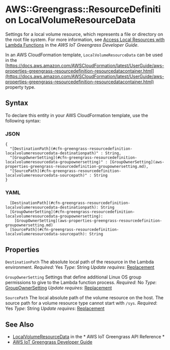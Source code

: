 # AWS::Greengrass::ResourceDefinition LocalVolumeResourceData<a name="aws-properties-greengrass-resourcedefinition-localvolumeresourcedata"></a>

<a name="aws-properties-greengrass-resourcedefinition-localvolumeresourcedata-description"></a>Settings for a local volume resource, which represents a file or directory on the root file system\. For more information, see [Access Local Resources with Lambda Functions](https://docs.aws.amazon.com/greengrass/latest/developerguide/access-local-resources.html) in the *AWS IoT Greengrass Developer Guide*\.

<a name="aws-properties-greengrass-resourcedefinition-localvolumeresourcedata-inheritance"></a> In an AWS CloudFormation template, `LocalVolumeResourceData` can be used in the [https://docs.aws.amazon.com/AWSCloudFormation/latest/UserGuide/aws-properties-greengrass-resourcedefinition-resourcedatacontainer.html](https://docs.aws.amazon.com/AWSCloudFormation/latest/UserGuide/aws-properties-greengrass-resourcedefinition-resourcedatacontainer.html) property type\.

## Syntax<a name="aws-properties-greengrass-resourcedefinition-localvolumeresourcedata-syntax"></a>

To declare this entity in your AWS CloudFormation template, use the following syntax:

### JSON<a name="aws-properties-greengrass-resourcedefinition-localvolumeresourcedata-syntax.json"></a>

```
{
  "[DestinationPath](#cfn-greengrass-resourcedefinition-localvolumeresourcedata-destinationpath)" : String,
  "[GroupOwnerSetting](#cfn-greengrass-resourcedefinition-localvolumeresourcedata-groupownersetting)" : [GroupOwnerSetting](aws-properties-greengrass-resourcedefinition-groupownersetting.md),
  "[SourcePath](#cfn-greengrass-resourcedefinition-localvolumeresourcedata-sourcepath)" : String
}
```

### YAML<a name="aws-properties-greengrass-resourcedefinition-localvolumeresourcedata-syntax.yaml"></a>

```
  [DestinationPath](#cfn-greengrass-resourcedefinition-localvolumeresourcedata-destinationpath): String
  [GroupOwnerSetting](#cfn-greengrass-resourcedefinition-localvolumeresourcedata-groupownersetting):
    [GroupOwnerSetting](aws-properties-greengrass-resourcedefinition-groupownersetting.md)
  [SourcePath](#cfn-greengrass-resourcedefinition-localvolumeresourcedata-sourcepath): String
```

## Properties<a name="aws-properties-greengrass-resourcedefinition-localvolumeresourcedata-properties"></a>

`DestinationPath`  <a name="cfn-greengrass-resourcedefinition-localvolumeresourcedata-destinationpath"></a>
The absolute local path of the resource in the Lambda environment\.
*Required*: Yes
*Type*: String
*Update requires*: [Replacement](https://docs.aws.amazon.com/AWSCloudFormation/latest/UserGuide/using-cfn-updating-stacks-update-behaviors.html#update-replacement)

`GroupOwnerSetting`  <a name="cfn-greengrass-resourcedefinition-localvolumeresourcedata-groupownersetting"></a>
Settings that define additional Linux OS group permissions to give to the Lambda function process\.
*Required*: No
*Type*: [GroupOwnerSetting](aws-properties-greengrass-resourcedefinition-groupownersetting.md)
*Update requires*: [Replacement](https://docs.aws.amazon.com/AWSCloudFormation/latest/UserGuide/using-cfn-updating-stacks-update-behaviors.html#update-replacement)

`SourcePath`  <a name="cfn-greengrass-resourcedefinition-localvolumeresourcedata-sourcepath"></a>
The local absolute path of the volume resource on the host\. The source path for a volume resource type cannot start with `/sys`\.
*Required*: Yes
*Type*: String
*Update requires*: [Replacement](https://docs.aws.amazon.com/AWSCloudFormation/latest/UserGuide/using-cfn-updating-stacks-update-behaviors.html#update-replacement)

## See Also<a name="aws-properties-greengrass-resourcedefinition-localvolumeresourcedata--seealso"></a>
+  [LocalVolumeResourceData](https://docs.aws.amazon.com/greengrass/latest/apireference/definitions-localvolumeresourcedata.html) in the * AWS IoT Greengrass API Reference *
+  [AWS IoT Greengrass Developer Guide](https://docs.aws.amazon.com/greengrass/latest/developerguide/)
